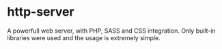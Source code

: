 # http-server
A powerfull web server, with PHP, SASS and CSS integration. Only built-in libraries were used and the usage is extremely simple.
